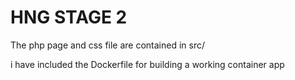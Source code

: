 # HNG STAGE 2

The php page and css file are contained in src/

i have included the Dockerfile for building a working container app
